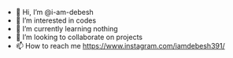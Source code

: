 - 👋 Hi, I’m @i-am-debesh
- 👀 I’m interested in codes
- 🌱 I’m currently learning nothing
- 💞️ I’m looking to collaborate on projects
- 📫 How to reach me https://www.instagram.com/iamdebesh391/

<!---
i-am-debesh/i-am-debesh is a ✨ special ✨ repository because its `README.md` (this file) appears on your GitHub profile.
You can click the Preview link to take a look at your changes.
--->
